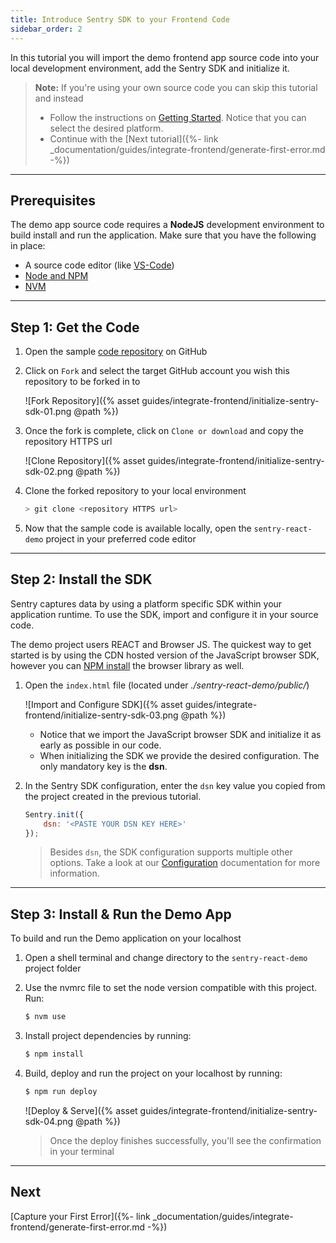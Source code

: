 ```yaml
---
title: Introduce Sentry SDK to your Frontend Code
sidebar_order: 2
---
```


In this tutorial you will import the demo frontend app source code into your local development environment, add the Sentry SDK and initialize it. 

> **Note:** If you're using your own source code you can skip this tutorial and instead 
> - Follow the instructions on [Getting Started](https://docs.sentry.io/error-reporting/quickstart/?platform=browser). Notice that you can select the desired platform. 
> - Continue with the [Next tutorial]({%- link _documentation/guides/integrate-frontend/generate-first-error.md -%})

***
## Prerequisites
The demo app source code requires a **NodeJS** development environment to build install and run the application. Make sure that you have the following in place:
- A source code editor (like [VS-Code](https://code.visualstudio.com))
- [Node and NPM](https://nodejs.org/en/)
- [NVM](https://github.com/nvm-sh/nvm) 

***

## Step 1: Get the Code
1. Open the sample [code repository](https://github.com/idosun/sentry-react-demo) on GitHub

2. Click on `Fork` and select the target GitHub account you wish this repository to be forked in to

    ![Fork Repository]({% asset guides/integrate-frontend/initialize-sentry-sdk-01.png @path %})
    

3. Once the fork is complete, click on `Clone or download` and copy the repository HTTPS url

    ![Clone Repository]({% asset guides/integrate-frontend/initialize-sentry-sdk-02.png @path %})

4. Clone the forked repository to your local environment

    ```bash
    > git clone <repository HTTPS url>
    ```

5. Now that the sample code is available locally, open the `sentry-react-demo` project in your preferred code editor

***

## Step 2: Install the SDK

Sentry captures data by using a platform specific SDK within your application runtime. To use the SDK, import and configure it in your source code.

The demo project users REACT and Browser JS. The quickest way to get started is by using the CDN hosted version of the JavaScript browser SDK, however you can [NPM install](https://docs.sentry.io/error-reporting/quickstart/?platform=browsernpm) the browser library as well.

1. Open the `index.html` file (located under _./sentry-react-demo/public/_)

    ![Import and Configure SDK]({% asset guides/integrate-frontend/initialize-sentry-sdk-03.png @path %})
    
    * Notice that we import the JavaScript browser SDK and initialize it as early as possible in our code.
    * When initializing the SDK we provide the desired configuration. The only mandatory key is the **dsn**.


2. In the Sentry SDK configuration, enter the `dsn` key value you copied from the project created in the previous tutorial. 

    ```javascript
    Sentry.init({
        dsn: '<PASTE YOUR DSN KEY HERE>'
    });
    ```
    > Besides `dsn`, the SDK configuration supports multiple other options. Take a look at our [Configuration](https://docs.sentry.io/error-reporting/configuration) documentation for more information. 

***

## Step 3: Install & Run the Demo App

To build and run the Demo application on your localhost

1. Open a shell terminal and change directory to the `sentry-react-demo` project folder 

2. Use the nvmrc file to set the node version compatible with this project. Run: 
     ```bash
    $ nvm use
    ```
3. Install project dependencies by running:
     ```bash
    $ npm install
    ```
4. Build, deploy and run the project on your localhost by running:
     ```bash
    $ npm run deploy
    ```

    
    ![Deploy & Serve]({% asset guides/integrate-frontend/initialize-sentry-sdk-04.png @path %})
    > Once the deploy finishes successfully, you'll see the confirmation in your terminal 

***

## Next 

[Capture your First Error]({%- link _documentation/guides/integrate-frontend/generate-first-error.md -%})
